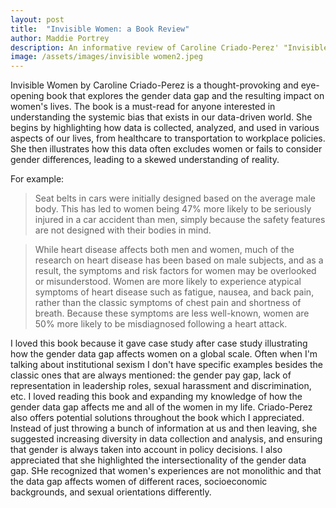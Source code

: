 ```yaml
---
layout: post
title:  "Invisible Women: a Book Review"
author: Maddie Portrey
description: An informative review of Caroline Criado-Perez' "Invisible Women"
image: /assets/images/invisible women2.jpeg
---
```


Invisible Women by Caroline Criado-Perez is a thought-provoking and eye-opening book that explores the gender data gap and the resulting impact on women's lives. The book is a must-read for anyone interested in understanding the systemic bias that exists in our data-driven world. She begins by highlighting how data is collected, analyzed, and used in various aspects of our lives, from healthcare to transportation to workplace policies. She then illustrates how this data often excludes women or fails to consider gender differences, leading to a skewed understanding of reality.

For example:

> Seat belts in cars were initially designed based on the average male body. This has led to women being 47% more likely to be seriously injured in a car accident than men, simply because the safety features are not designed with their bodies in mind.

> While heart disease affects both men and women, much of the research on heart disease has been based on male subjects, and as a result, the symptoms and risk factors for women may be overlooked or misunderstood. Women are more likely to experience atypical symptoms of heart disease such as fatigue, nausea, and back pain, rather than the classic symptoms of chest pain and shortness of breath. Because these symptoms are less well-known, women are 50% more likely to be misdiagnosed following a heart attack.

I loved this book because it gave case study after case study illustrating how the gender data gap affects women on a global scale. Often when I'm talking about institutional sexism I don't have specific examples besides the classic ones that are always mentioned: the gender pay gap, lack of representation in leadership roles, sexual harassment and discrimination, etc. I loved reading this book and expanding my knowledge of how the gender data gap affects me and all of the women in my life. Criado-Perez also offers potential solutions throughout the book which I appreciated. Instead of just throwing a bunch of information at us and then leaving, she suggested increasing diversity in data collection and analysis, and ensuring that gender is always taken into account in policy decisions. I also appreciated that she highlighted the intersectionality of the gender data gap. SHe recognized that women's experiences are not monolithic and that the data gap affects women of different races, socioeconomic backgrounds, and sexual orientations differently.



